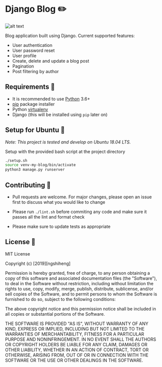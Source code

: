 # Django Blog :pencil2:

![alt text](https://i.imgur.com/wcqeGTQ.png)

Blog application built using Django. Current supported features:

- User authentication
- User password reset
- User profile
- Create, delete and update a blog post
- Pagination
- Post filtering by author

## Requirements :notebook:

- It is recommended to use [Python](https://www.python.org/downloads/) 3.6+
- [pip](https://pip.pypa.io/en/stable/) package installer
- Python [virtualenv](https://virtualenv.pypa.io/en/latest/)
- Django (this will be installed using `pip` later on)

## Setup for Ubuntu :nut_and_bolt:

_Note: This project is tested and develop on Ubuntu 18.04 LTS._

Setup with the provided bash script at the project directory

```bash
./setup.sh
source venv-my-blog/bin/activate
python3 manage.py runserver
```

## Contributing :busts_in_silhouette:

- Pull requests are welcome. For major changes, please open an issue first to discuss what you would like to change

- Please run `./lint.sh` before commiting any code and make sure it passes all the lint and format check

- Please make sure to update tests as appropriate

## License :checkered_flag:

MIT License

Copyright (c) [2019][ngshiheng]

Permission is hereby granted, free of charge, to any person obtaining a copy
of this software and associated documentation files (the "Software"), to deal
in the Software without restriction, including without limitation the rights
to use, copy, modify, merge, publish, distribute, sublicense, and/or sell
copies of the Software, and to permit persons to whom the Software is
furnished to do so, subject to the following conditions:

The above copyright notice and this permission notice shall be included in all
copies or substantial portions of the Software.

THE SOFTWARE IS PROVIDED "AS IS", WITHOUT WARRANTY OF ANY KIND, EXPRESS OR
IMPLIED, INCLUDING BUT NOT LIMITED TO THE WARRANTIES OF MERCHANTABILITY,
FITNESS FOR A PARTICULAR PURPOSE AND NONINFRINGEMENT. IN NO EVENT SHALL THE
AUTHORS OR COPYRIGHT HOLDERS BE LIABLE FOR ANY CLAIM, DAMAGES OR OTHER
LIABILITY, WHETHER IN AN ACTION OF CONTRACT, TORT OR OTHERWISE, ARISING FROM,
OUT OF OR IN CONNECTION WITH THE SOFTWARE OR THE USE OR OTHER DEALINGS IN THE
SOFTWARE.
